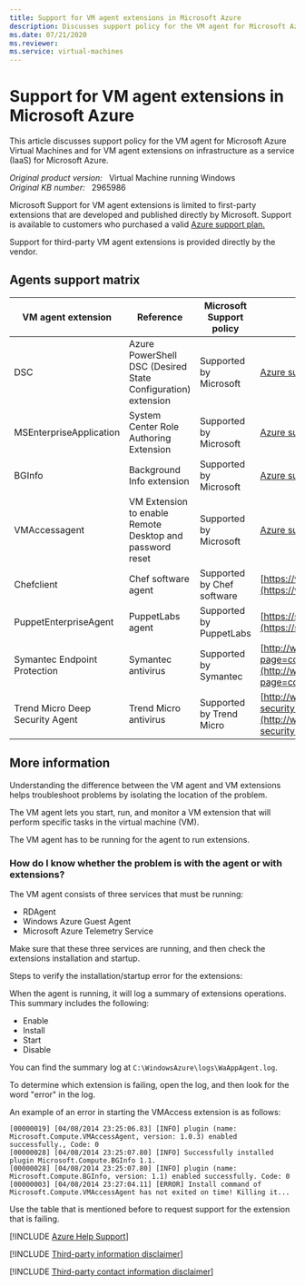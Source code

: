 ```yaml
---
title: Support for VM agent extensions in Microsoft Azure
description: Discusses support policy for the VM agent for Microsoft Azure Virtual Machines and for VM agent extensions on IaaS for Microsoft Azure.
ms.date: 07/21/2020
ms.reviewer: 
ms.service: virtual-machines
---
```

# Support for VM agent extensions in Microsoft Azure

This article discusses support policy for the VM agent for Microsoft Azure Virtual Machines and for VM agent extensions on infrastructure as a service (IaaS) for Microsoft Azure.

_Original product version:_ &nbsp; Virtual Machine running Windows  
_Original KB number:_ &nbsp; 2965986

Microsoft Support for VM agent extensions is limited to first-party extensions that are developed and published directly by Microsoft.
Support is available to customers who purchased a valid [Azure support plan.](https://azure.microsoft.com/support/plans/)

Support for third-party VM agent extensions is provided directly by the vendor.

## Agents support matrix

|VM agent extension|Reference|Microsoft Support policy|Link for support|
|---|---|---|---|
|DSC|Azure PowerShell DSC (Desired State Configuration) extension|Supported by Microsoft| [Azure support](https://azure.microsoft.com/support/) |
|MSEnterpriseApplication|System Center Role Authoring Extension|Supported by Microsoft| [Azure support](https://azure.microsoft.com/support/) |
|BGInfo|Background Info extension|Supported by Microsoft| [Azure support](https://azure.microsoft.com/support/) |
|VMAccessagent|VM Extension to enable Remote Desktop and password reset|Supported by Microsoft| [Azure support](https://azure.microsoft.com/support/) |
|Chefclient|Chef software agent|Supported by Chef software|[https://www.chef.io/support/](https://www.chef.io/support/)|
|PuppetEnterpriseAgent|PuppetLabs agent|Supported by PuppetLabs| [https://support.puppet.com/hc/](https://support.puppet.com/hc/)|
|Symantec Endpoint Protection|Symantec antivirus|Supported by Symantec| [http://www.symantec.com/business/support/index?page=contactsupport&key=54619](http://www.symantec.com/business/support/index?page=contactsupport&key=54619) |
|Trend Micro Deep Security Agent|Trend Micro antivirus|Supported by Trend Micro| [http://www.trendmicro.com/us/business/saas/deep-security-as-a-service/index.html](http://www.trendmicro.com/us/business/saas/deep-security-as-a-service/index.html) |
  
## More information

Understanding the difference between the VM agent and VM extensions helps troubleshoot problems by isolating the location of the problem.

The VM agent lets you start, run, and monitor a VM extension that will perform specific tasks in the virtual machine (VM).

The VM agent has to be running for the agent to run extensions.

### How do I know whether the problem is with the agent or with extensions?

The VM agent consists of three services that must be running:

- RDAgent
- Windows Azure Guest Agent
- Microsoft Azure Telemetry Service

Make sure that these three services are running, and then check the extensions installation and startup.

Steps to verify the installation/startup error for the extensions:

When the agent is running, it will log a summary of extensions operations. This summary includes the following:

- Enable
- Install
- Start
- Disable

You can find the summary log at `C:\WindowsAzure\logs\WaAppAgent.log`.

To determine which extension is failing, open the log, and then look for the word "error" in the log.

An example of an error in starting the VMAccess extension is as follows:

```
[00000019] [04/08/2014 23:25:06.83] [INFO] plugin (name: Microsoft.Compute.VMAccessAgent, version: 1.0.3) enabled successfully., Code: 0
[00000028] [04/08/2014 23:25:07.80] [INFO] Successfully installed plugin Microsoft.Compute.BGInfo 1.1.
[00000028] [04/08/2014 23:25:07.80] [INFO] plugin (name: Microsoft.Compute.BGInfo, version: 1.1) enabled successfully. Code: 0
[00000003] [04/08/2014 23:27:04.11] [ERROR] Install command of Microsoft.Compute.VMAccessAgent has not exited on time! Killing it...
```

Use the table that is mentioned before to request support for the extension that is failing.

[!INCLUDE [Azure Help Support](../../includes/azure-help-support.md)]

[!INCLUDE [Third-party information disclaimer](../../includes/third-party-disclaimer.md)]

[!INCLUDE [Third-party contact information disclaimer](../../includes/third-party-contact-disclaimer.md)]
